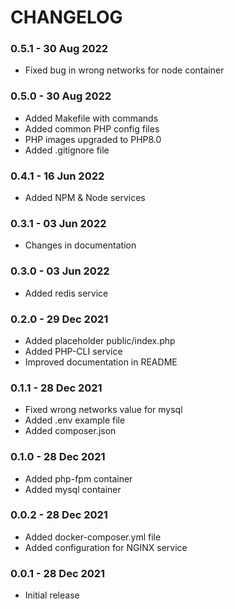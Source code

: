 # CHANGELOG

### 0.5.1 - 30 Aug 2022
* Fixed bug in wrong networks for node container

### 0.5.0 - 30 Aug 2022
* Added Makefile with commands
* Added common PHP config files
* PHP images upgraded to PHP8.0
* Added .gitignore file

### 0.4.1 - 16 Jun 2022
* Added NPM & Node services

### 0.3.1 - 03 Jun 2022
* Changes in documentation

### 0.3.0 - 03 Jun 2022
* Added redis service

### 0.2.0 - 29 Dec 2021
* Added placeholder public/index.php
* Added PHP-CLI service
* Improved documentation in README

### 0.1.1 - 28 Dec 2021
* Fixed wrong networks value for mysql
* Added .env example file
* Added composer.json

### 0.1.0 - 28 Dec 2021
* Added php-fpm container
* Added mysql container

### 0.0.2 - 28 Dec 2021
* Added docker-composer.yml file
* Added configuration for NGINX service

### 0.0.1 - 28 Dec 2021

* Initial release
  
